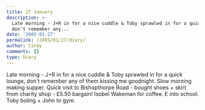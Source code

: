 ```yaml
---
title: 27 January
description: >-
  Late morning - J+R in for a nice cuddle & Toby sprawled in for a quick lounge,
  don't remember any...
date: '2005-01-27'
permalink: /2005/01/27/diary/
author: Cindy
comments: []
type: Diary
---
```


Late morning - J+R in for a nice cuddle & Toby sprawled in for a quick lounge, don't remember any of them kissing me goodnight. Slow morning making supper. Quick visit to Bishopthorpe Road - bought shoes + skirt from charity shop - £5.50 bargain! Isobel Wakeman for coffee. E into school. Toby boling + John to gym.
